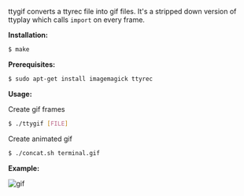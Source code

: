 
ttygif converts a ttyrec file into gif files. It's a stripped down version of ttyplay which calls `import` on every frame.

**Installation:**

``` sh
$ make
```

**Prerequisites:**

``` sh
$ sudo apt-get install imagemagick ttyrec
```

**Usage:**

Create gif frames

``` sh
$ ./ttygif [FILE]
```

Create animated gif

``` sh
$ ./concat.sh terminal.gif 
```

**Example:**

![gif](http://i.imgur.com/WyFoHXZ.gif)
